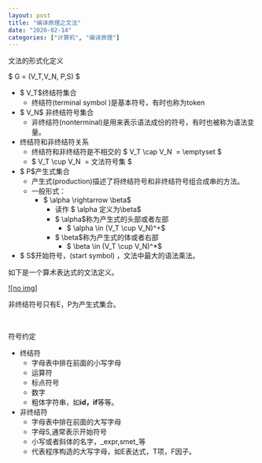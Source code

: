 ```yaml
---
layout: post
title: "编译原理之文法"
date: "2020-02-14"
categories: ["计算机", "编译原理"]
---
```


文法的形式化定义

$ G = (V\_T,V\_N, P,S) $

- $ V\_T$终结符集合
    - 终结符(terminal symbol )是基本符号，有时也称为token
- $ V\_N$ 非终结符号集合
    - 非终结符(nonterminal)是用来表示语法成份的符号，有时也被称为语法变量。
- 终结符和非终结符关系
    - 终结符和非终结符是不相交的 $ V\_T \\cap V\_N  = \\emptyset $
    - $ V\_T \\cup V\_N  = 文法符号集 $
- $ P$产生式集合
    - 产生式(production)描述了将终结符号和非终结符号组合成串的方法。
    - 一般形式：
        - $ \\alpha \\rightarrow \\beta$
            - 读作 $ \\alpha 定义为\\beta$
            - $ \\alpha$称为产生式的头部或者左部
                - $ \\alpha \\in (V\_T \\cup V\_N)^+$
            - $ \\beta$称为产生式的体或者右部
                - $ \\beta \\in (V\_T \\cup V\_N)^\*$
- $ S$开始符号，(start symbol) ，文法中最大的语法乘法。

如下是一个算术表达式的文法定义。

[![no img]](http://127.0.0.1/?attachment_id=3004)

非终结符号只有E，P为产生式集合。

 

符号约定

- 终结符
    - 字母表中排在前面的小写字母
    - 运算符
    - 标点符号
    - 数字
    - 粗体字符串，如**id，if**等等。
- 非终结符
    - 字母表中排在前面的大写字母
    - 字母S,通常表示开始符号
    - 小写或者斜体的名字，_expr,smet_等
    - 代表程序构造的大写字母，如E表达式，T项，F因子。
